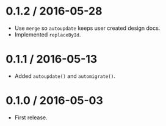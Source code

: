 
0.1.2 / 2016-05-28
==================

  * Use `merge` so `autoupdate` keeps user created design docs.
  * Implemented `replaceById`.

0.1.1 / 2016-05-13
==================

  * Added `autoupdate()` and `automigrate()`.

0.1.0 / 2016-05-03
==================

* First release.
